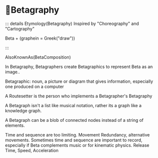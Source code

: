 # 🔷<beta>Betagraphy</beta>

::: details Etymology(Betagraphy)
Inspired by "Choreography" and "Cartography"

Beta + (graphein = Greek("draw"))

:::

AlsoKnownAs(BetaComposition)

In Betagraphy, Betagraphers create Betagraphics to represent Beta as an image..

Betagraphic: noun, a picture or diagram that gives information, especially one produced on a computer

A Routesetter is the person who implements a Betagrapher's Betagraphy

A Betagraph isn't a list like musical notation, rather its a graph like a knowledge graph.

A Betagraph can be a blob of connected nodes instead of a string of elements.

Time and sequence are too limiting. Movement Redundancy, alternative movements. Sometimes time and sequence are important to record, especially if Beta complements music or for kinematic physics. Release Time, Speed, Acceleration
